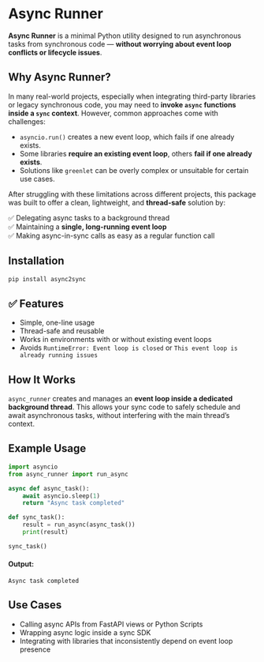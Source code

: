 
# Async Runner
**Async Runner** is a minimal Python utility designed to run asynchronous tasks from synchronous code — **without worrying about event loop conflicts or lifecycle issues**.

## Why Async Runner?
In many real-world projects, especially when integrating third-party libraries or legacy synchronous code, you may need to **invoke `async` functions inside a `sync` context**. However, common approaches come with challenges:

- `asyncio.run()` creates a new event loop, which fails if one already exists.
- Some libraries **require an existing event loop**, others **fail if one already exists**.
- Solutions like `greenlet` can be overly complex or unsuitable for certain use cases.

After struggling with these limitations across different projects, this package was built to offer a clean, lightweight, and **thread-safe** solution by:

✅ Delegating async tasks to a background thread <br>
✅ Maintaining a **single, long-running event loop** <br>
✅ Making async-in-sync calls as easy as a regular function call

## Installation
```bash
pip install async2sync
```

## ✅ Features
- Simple, one-line usage
- Thread-safe and reusable
- Works in environments with or without existing event loops
- Avoids `RuntimeError: Event loop is closed` or `This event loop is already running issues`

## How It Works
`async_runner` creates and manages an **event loop inside a dedicated background thread**. This allows your sync code to safely schedule and await asynchronous tasks, without interfering with the main thread’s context.

## Example Usage
```python
import asyncio
from async_runner import run_async

async def async_task():
    await asyncio.sleep(1)
    return "Async task completed"

def sync_task():
    result = run_async(async_task())
    print(result)

sync_task()
```

#### Output:
```
Async task completed
```

## Use Cases
- Calling async APIs from FastAPI views or Python Scripts
- Wrapping async logic inside a sync SDK
- Integrating with libraries that inconsistently depend on event loop presence
